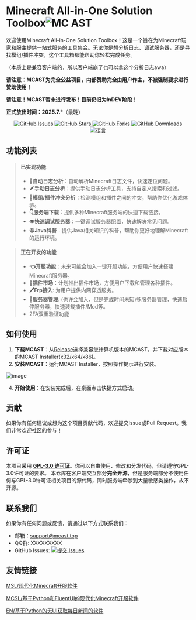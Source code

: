 # Minecraft All-in-One Solution Toolbox![MC AST](https://img.shields.io/badge/MC-AST-black?logoColor=orange&colorA=black&colorB=orange)

欢迎使用Minecraft All-in-One Solution Toolbox！这是一个旨在为Minecraft玩家和服主提供一站式服务的工具集合。无论你是想分析日志、调试服务器，还是寻找模组/插件冲突，这个工具箱都能帮助你轻松完成任务。

（本质上是兼容客户端的，所以客户端崩了也可以拿这个分析日志awa）

**请注意：MCAST为完全公益项目，内部赞助完全由用户作主，不被强制要求进行赞助使用！**

**请注意！MCAST暂未进行发布！目前仍旧为InDEV阶段！**

**正式放出时间：2025.7.***（最晚）

<p align="center">
  <a href="https://github.com/FanYaRou/MCAST/issues">
    <img src="https://img.shields.io/github/issues/FanYaRou/MCAST" alt="GitHub Issues">
  </a>
  <a href="https://github.com/FanYaRou/MCAST/stargazers">
    <img src="https://img.shields.io/github/stars/FanYaRou/MCAST" alt="GitHub Stars">
  </a>
  <a href="https://github.com/FanYaRou/MCAST/network/members">
    <img src="https://img.shields.io/github/forks/FanYaRou/MCAST" alt="GitHub Forks">
  </a>
  <a href="https://github.com/FanYaRou/MCAST/releases">
    <img src="https://img.shields.io/github/downloads/FanYaRou/MCAST/total" alt="GitHub Downloads">
  </a>
  <img src="https://img.shields.io/badge/语言-简体中文-blue" alt="语言">
</p>

## 功能列表

> #### 已实现功能
>- **📕自动日志分析**：自动解析Minecraft日志文件，快速定位问题。
>- **🪶手动日志分析**：提供手动日志分析工具，支持自定义搜索和过滤。
>- **🦾模组/插件冲突分析**：检测模组和插件之间的冲突，帮助你优化游戏体验。
>- **👇服务端下载**：提供多种Minecraft服务端的快速下载链接。
>- **👁快速调试服务器**：一键调试服务器配置，快速解决常见问题。
>- **😀Java科普**：提供Java相关知识的科普，帮助你更好地理解Minecraft的运行环境。

> #### 正在开发的功能
>- **👈开服功能**：未来可能会加入一键开服功能，方便用户快速搭建Minecraft服务器。
>- **🐂插件市场**：计划推出插件市场，方便用户下载和管理各种插件。
>- **🖊Frp接入**: 为用户提供内网穿透服务。
>- **🙅‍服务器管理**: (也许会加入，但是完成时间未知)多服务器管理，快速启停服务器，快速装载插件/Mod等。
>- 2FA双重验证功能

## 如何使用

1. **下载MCAST**：从[Release](https://github.com/IPlayForPlayer/MCAST/releases)选择兼容您计算机版本的MCAST，并下载对应版本的MCAST Installer(x32/x64/x86)。
2. **安装MCAST**：运行MCAST Installer，按照操作提示进行安装。
   
![image](https://github.com/user-attachments/assets/a13674c9-477d-4c61-b06a-209b402edf1e)

4. **开始使用**：在安装完成后，在桌面点击快捷方式启动。

## 贡献

如果你有任何建议或想为这个项目贡献代码，欢迎提交Issue或Pull Request。我们非常欢迎社区的参与！

## 许可证

本项目采用 **[GPL-3.0 许可证](LICENSE)**。你可以自由使用、修改和分发代码，但请遵守GPL-3.0许可证的要求。
本仓库在客户端交互部分**完全开源**，但是服务端部分不使用任何与GPL-3.0许可证相关项目的源代码，同时服务端牵涉到大量敏感类操作，故不开源。

## 联系我们

如果你有任何问题或反馈，请通过以下方式联系我们：

- 邮箱：support@mcast.top
- QQ群: XXXXXXXXX
- GitHub Issues: [![提交 Issues](https://img.shields.io/badge/提交-Issues-gray?logoColor=white&colorA=gray&colorB=blue)](https://github.com/FanYaRou/MCAST/issues/new/choose)

## 友情链接

[MSL/现代化Minecraft开服软件](https://github.com/MSLTeam/MSL)

[MCSL/基于Python和FluentUI的现代化Minecraft开服软件](https://github.com/MCSLTeam/MCSL2)

[EN/基于Python的无UI获取每日新闻的软件](https://github.com/FanYaRou/EverydayNews)

